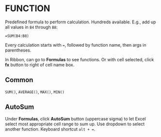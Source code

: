 # FUNCTION

Predefined formula to perform calculation. Hundreds available. E.g., add up all values in `B4` through `B8`:

```excel
=SUM(B4:B8)
```

Every calculation starts with `=`, followed by function name, then args in parentheses.

In Ribbon, can go to **Formulas** to see functions. Or with cell selected, click **fx** button to right of cell name box.

## Common

`SUM()`, `AVERAGE()`, `MAX()`, `MIN()`

## AutoSum

Under **Formulas**, click **AutoSum** button (uppercase sigma) to let Excel select most appropriate cell range to sum up. Use dropdown to select another function. Keyboard shortcut `alt + =`.
